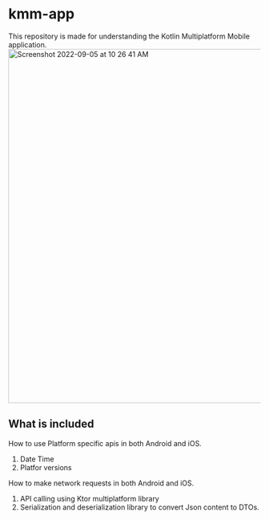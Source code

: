 # kmm-app
This repository is made for understanding the Kotlin Multiplatform Mobile application.
<img width="706" alt="Screenshot 2022-09-05 at 10 26 41 AM" src="https://user-images.githubusercontent.com/99251000/188404191-4511ee41-e77a-4091-84fc-db59c1b22f82.png">


## What is included
How to use Platform specific apis in both Android and iOS.
  1. Date Time
  2. Platfor versions
  
How to make network requests in both Android and iOS.
  1. API calling using Ktor multiplatform library
  2. Serialization and deserialization library to convert Json content to DTOs.
